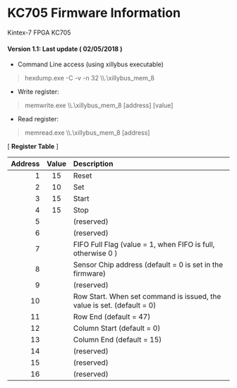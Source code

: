 # KC705 Firmware Information
Kintex\-7 FPGA KC705

#### Version 1.1: Last update ( 02/05/2018 )


* Command Line access (using xillybus executable)
> hexdump.exe \-C \-v \-n 32 \\\\.\\xillybus_mem_8

* Write register:
> memwrite.exe  \\\\.\\xillybus_mem_8  [address]  [value]

* Read register:
> memread.exe  \\\\.\\xillybus_mem_8  [address]

  
\[  **Register Table**  \]
  
| Address | Value | Description |
|--:|:--:|:--|
| 1       |  15   |  Reset      |
| 2       |  10   |  Set        |
| 3       |  15   |  Start      |
| 4       |  15   |  Stop       |
| 5       |       | (reserved)  |
| 6       |       | (reserved)  |
| 7     || FIFO Full Flag (value = 1, when FIFO is full, otherwise 0 ) |
| 8       |       |  Sensor Chip address (default = 0 is set in the firmware) |
| 9       |       | (reserved) |
| 10     |       | Row Start. When set command is issued, the value is set. (default = 0) |
| 11      |       |  Row End   (default = 47)   |
| 12      |       |  Column Start  (default = 0) |
| 13      |       |  Column End    (default = 15) |
| 14      |       | (reserved) |
| 15      |       | (reserved) |
| 16      |       | (reserved)|


